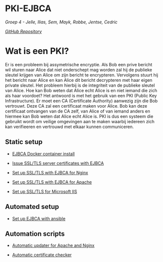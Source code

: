 ﻿# PKI-EJBCA

_Groep 4 - Jelle, Ilias, Sem, Mayk, Robbe, Jentse, Cedric_

_[GitHub Repository](https://github.com/JelleFirlefyn/PKI-EJBCA/)_

# Wat is een PKI?
Er is een probleem bij assymetrische encryptie. Als Bob een prive bericht wil sturen naar Alice dat niet onderschept mag worden zal hij de publieke sleutel krijgen van Alice om zijn bericht te encrypteren. Vervolgens stuurt hij het bericht naar Alice en kan Alice dit bericht decrypteren met haar eigen private sleutel. Het probleem hierbij is de integriteit van de publieke sleutel van Alice. Hoe kan Bob weten dat Alice echt Alice is en niet iemand die zich als haar voordoet?
Het antwoord is met het gebruik van een PKI (Public Key Infrastructure). Er moet een CA (Certificate Authority) aanwezig zijn die Bob vertrouwt. Deze CA zal een certificaat maken voor Alice. Bob kan deze certificaat ontvangen van de CA zelf, van Alice of van iemand anders en hiermee kan Bob weten dat Alice echt Alice is.
PKI is dus een systeem die gebruikt wordt om veilige omgevingen aan te maken waarbij iedereen zich kan verifieeren en vertrouwd met elkaar kunnen communiceren.

## Static setup

- [EJBCA Docker container install](./docs/EJBCA-Docker-container-install.md)

- [Issue SSL/TLS server certificates with EJBCA](./docs/EJBCA-TLS-issue.md)

- [Set up SSL/TLS with EJBCA for Nginx](./docs/NGINX-Certificate-setup.md)

- [Set up SSL/TLS with EJBCA for Apache](./docs/EJBCA-Apache-setup.md)
- [Set up SSL/TLS for Microsoft IIS](./docs/MS_IIS.md)

## Automated setup

- [Set up EJBCA with ansible](./docs/EJBCA-Ansible-setup.md)

## Automation scripts

- [Automatic updater for Apache and Nginx](./updater.py)

- [Automatic certificate checker](./certificate_check.py)
